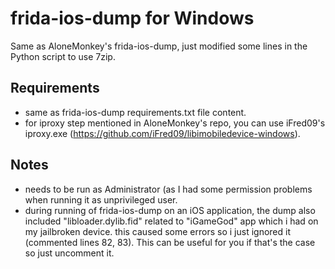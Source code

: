 # frida-ios-dump for Windows
Same as AloneMonkey's frida-ios-dump, just modified some lines in the Python script to use 7zip.

## Requirements
- same as frida-ios-dump requirements.txt file content.
- for iproxy step mentioned in AloneMonkey's repo, you can use iFred09's iproxy.exe (https://github.com/iFred09/libimobiledevice-windows).

## Notes
- needs to be run as Administrator (as I had some permission problems when running it as unprivileged user.
- during running of frida-ios-dump on an iOS application, the dump also included "libloader.dylib.fid" related to "iGameGod" app which i had on my jailbroken device. this caused some errors so i just ignored it (commented lines 82, 83). This can be useful for you if that's the case so just uncomment it.
